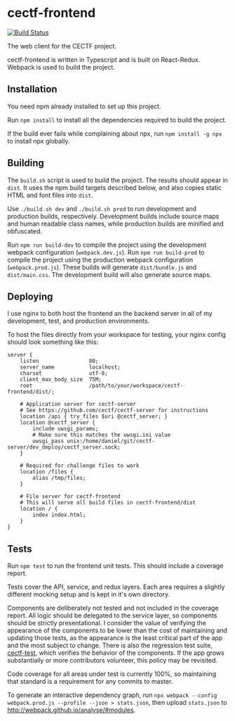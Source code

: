 # cectf-frontend

[![Build Status](https://travis-ci.com/cectf/cectf-frontend.svg?branch=master)](https://travis-ci.com/cectf/cectf-frontend)

The web client for the CECTF project.

cectf-frontend is written in Typescript and is built on React-Redux. Webpack is used to build the project.

## Installation

You need npm already installed to set up this project.

Run `npm install` to install all the dependencies required to build the project.

If the build ever fails while complaining about npx, run `npm install -g npx` to install npx globally.

## Building

The `build.sh` script is used to build the project. The results should appear in `dist`. It uses the npm build targets described below, and also copies static HTML and font files into `dist`.

Use `./build.sh dev` and `./build.sh prod` to run development and production builds, respectively. Development builds include source maps and human readable class names, while production builds are minified and obfuscated.

Run `npm run build-dev` to compile the project using the development webpack configuration (`webpack.dev.js`). Run `npm run build-prod` to compile the project using the production webpack configuration (`webpack.prod.js`). These builds will generate `dist/bundle.js` and `dist/main.css`. The development build will also generate source maps.

## Deploying

I use nginx to both host the frontend an the backend server in all of my development, test, and production environments.

To host the files directly from your workspace for testing, your nginx config should look something like this:

```
server {
    listen                80;
    server_name           localhost;
    charset               utf-8;
    client_max_body_size  75M;
    root                  /path/to/your/workspace/cectf-frontend/dist/;

    # Application server for cectf-server
    # See https://github.com/cectf/cectf-server for instructions
    location /api { try_files $uri @cectf_server; }
    location @cectf_server {
        include uwsgi_params;
        # Make sure this matches the uwsgi.ini value
        uwsgi_pass unix:/home/daniel/git/cectf-server/dev_deploy/cectf_server.sock;
    }

    # Required for challenge files to work
    location /files {
        alias /tmp/files;
    }

    # File server for cectf-frontend
    # This will serve all build files in cectf-frontend/dist
    location / {
        index index.html;
    }
}
```

## Tests

Run `npm test` to run the frontend unit tests. This should include a coverage report.

Tests cover the API, service, and redux layers. Each area requires a slightly different mocking setup and is kept in it's own directory.

Components are deliberately not tested and not included in the coverage report. All logic should be delegated to the service layer, so components should be strictly presentational. I consider the value of verifying the appearance of the components to be lower than the cost of maintaining and updating those tests, as the appearance is the least critical part of the app and the most subject to change. There is also the regression test suite, [cectf-test](https://github.com/cectf/cectf-test), which verifies the behavior of the components. If the app grows substantially or more contributors volunteer, this policy may be revisited.


Code coverage for all areas under test is currently 100%, so maintaining that standard is a requirement for any commits to master.

To generate an interactive dependency graph, run `npx webpack --config webpack.prod.js --profile --json > stats.json`, then upload `stats.json` to http://webpack.github.io/analyse/#modules.
